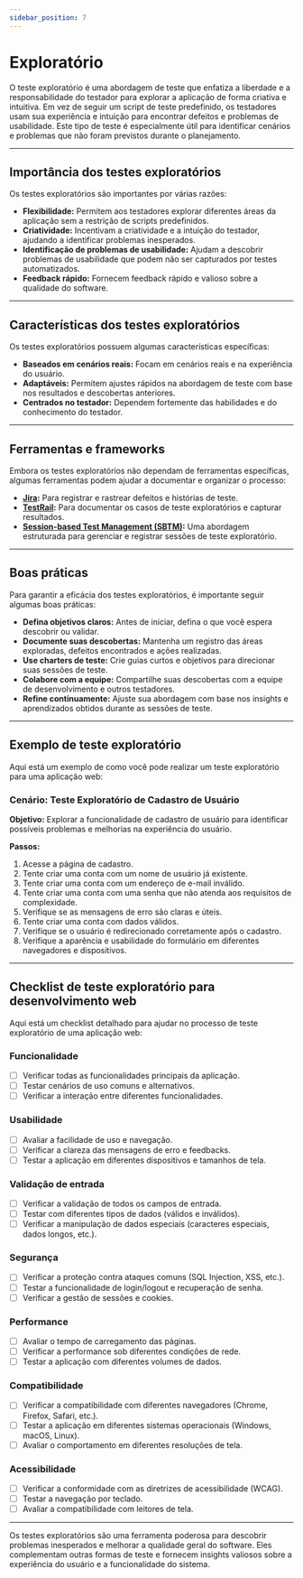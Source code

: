 ```yaml
---
sidebar_position: 7
---
```


# Exploratório

O teste exploratório é uma abordagem de teste que enfatiza a liberdade e a responsabilidade do testador para explorar a aplicação de forma criativa e intuitiva. Em vez de seguir um script de teste predefinido, os testadores usam sua experiência e intuição para encontrar defeitos e problemas de usabilidade. Este tipo de teste é especialmente útil para identificar cenários e problemas que não foram previstos durante o planejamento.

---

## Importância dos testes exploratórios

Os testes exploratórios são importantes por várias razões:

- **Flexibilidade:** Permitem aos testadores explorar diferentes áreas da aplicação sem a restrição de scripts predefinidos.
- **Criatividade:** Incentivam a criatividade e a intuição do testador, ajudando a identificar problemas inesperados.
- **Identificação de problemas de usabilidade:** Ajudam a descobrir problemas de usabilidade que podem não ser capturados por testes automatizados.
- **Feedback rápido:** Fornecem feedback rápido e valioso sobre a qualidade do software.

---

## Características dos testes exploratórios

Os testes exploratórios possuem algumas características específicas:

- **Baseados em cenários reais:** Focam em cenários reais e na experiência do usuário.
- **Adaptáveis:** Permitem ajustes rápidos na abordagem de teste com base nos resultados e descobertas anteriores.
- **Centrados no testador:** Dependem fortemente das habilidades e do conhecimento do testador.

---

## Ferramentas e frameworks

Embora os testes exploratórios não dependam de ferramentas específicas, algumas ferramentas podem ajudar a documentar e organizar o processo:

- **[Jira](https://www.atlassian.com/br/software/jira):** Para registrar e rastrear defeitos e histórias de teste.
- **[TestRail](https://www.testrail.com/):** Para documentar os casos de teste exploratórios e capturar resultados.
- **[Session-based Test Management (SBTM)](https://www.testmo.com/):** Uma abordagem estruturada para gerenciar e registrar sessões de teste exploratório.

---

## Boas práticas

Para garantir a eficácia dos testes exploratórios, é importante seguir algumas boas práticas:

- **Defina objetivos claros:** Antes de iniciar, defina o que você espera descobrir ou validar.
- **Documente suas descobertas:** Mantenha um registro das áreas exploradas, defeitos encontrados e ações realizadas.
- **Use charters de teste:** Crie guias curtos e objetivos para direcionar suas sessões de teste.
- **Colabore com a equipe:** Compartilhe suas descobertas com a equipe de desenvolvimento e outros testadores.
- **Refine continuamente:** Ajuste sua abordagem com base nos insights e aprendizados obtidos durante as sessões de teste.

---

## Exemplo de teste exploratório

Aqui está um exemplo de como você pode realizar um teste exploratório para uma aplicação web:

### Cenário: Teste Exploratório de Cadastro de Usuário

**Objetivo:** Explorar a funcionalidade de cadastro de usuário para identificar possíveis problemas e melhorias na experiência do usuário.

**Passos:**

1. Acesse a página de cadastro.
2. Tente criar uma conta com um nome de usuário já existente.
3. Tente criar uma conta com um endereço de e-mail inválido.
4. Tente criar uma conta com uma senha que não atenda aos requisitos de complexidade.
5. Verifique se as mensagens de erro são claras e úteis.
6. Tente criar uma conta com dados válidos.
7. Verifique se o usuário é redirecionado corretamente após o cadastro.
8. Verifique a aparência e usabilidade do formulário em diferentes navegadores e dispositivos.

---

## Checklist de teste exploratório para desenvolvimento web

Aqui está um checklist detalhado para ajudar no processo de teste exploratório de uma aplicação web:

### Funcionalidade

- [ ] Verificar todas as funcionalidades principais da aplicação.
- [ ] Testar cenários de uso comuns e alternativos.
- [ ] Verificar a interação entre diferentes funcionalidades.

### Usabilidade

- [ ] Avaliar a facilidade de uso e navegação.
- [ ] Verificar a clareza das mensagens de erro e feedbacks.
- [ ] Testar a aplicação em diferentes dispositivos e tamanhos de tela.

### Validação de entrada

- [ ] Verificar a validação de todos os campos de entrada.
- [ ] Testar com diferentes tipos de dados (válidos e inválidos).
- [ ] Verificar a manipulação de dados especiais (caracteres especiais, dados longos, etc.).

### Segurança

- [ ] Verificar a proteção contra ataques comuns (SQL Injection, XSS, etc.).
- [ ] Testar a funcionalidade de login/logout e recuperação de senha.
- [ ] Verificar a gestão de sessões e cookies.

### Performance

- [ ] Avaliar o tempo de carregamento das páginas.
- [ ] Verificar a performance sob diferentes condições de rede.
- [ ] Testar a aplicação com diferentes volumes de dados.

### Compatibilidade

- [ ] Verificar a compatibilidade com diferentes navegadores (Chrome, Firefox, Safari, etc.).
- [ ] Testar a aplicação em diferentes sistemas operacionais (Windows, macOS, Linux).
- [ ] Avaliar o comportamento em diferentes resoluções de tela.

### Acessibilidade

- [ ] Verificar a conformidade com as diretrizes de acessibilidade (WCAG).
- [ ] Testar a navegação por teclado.
- [ ] Avaliar a compatibilidade com leitores de tela.

---

Os testes exploratórios são uma ferramenta poderosa para descobrir problemas inesperados e melhorar a qualidade geral do software. Eles complementam outras formas de teste e fornecem insights valiosos sobre a experiência do usuário e a funcionalidade do sistema.
